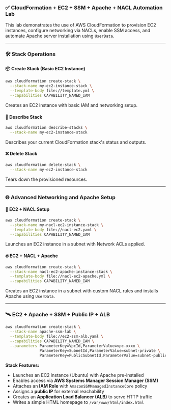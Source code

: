 

### ✅ **CloudFormation + EC2 + SSM + Apache + NACL Automation Lab**

This lab demonstrates the use of AWS CloudFormation to provision EC2 instances, configure networking via NACLs, enable SSM access, and automate Apache server installation using `UserData`.

---

### 🛠️ **Stack Operations**

#### 📦 Create Stack (Basic EC2 Instance)

```bash
aws cloudformation create-stack \
  --stack-name my-ec2-instance-stack \
  --template-body file://template.yml \
  --capabilities CAPABILITY_NAMED_IAM
```

Creates an EC2 instance with basic IAM and networking setup.

#### 📄 Describe Stack

```bash
aws cloudformation describe-stacks \
  --stack-name my-ec2-instance-stack
```

Describes your current CloudFormation stack's status and outputs.

#### ❌ Delete Stack

```bash
aws cloudformation delete-stack \
  --stack-name my-ec2-instance-stack
```

Tears down the provisioned resources.

---

### 🌐 **Advanced Networking and Apache Setup**

#### 🧱 EC2 + NACL Setup

```bash
aws cloudformation create-stack \
  --stack-name my-nacl-ec2-instance-stack \
  --template-body file://nacl-ec2.yaml \
  --capabilities CAPABILITY_NAMED_IAM
```

Launches an EC2 instance in a subnet with Network ACLs applied.

#### 🔥 EC2 + NACL + Apache

```bash
aws cloudformation create-stack \
  --stack-name nacl-ec2-apache-instance-stack \
  --template-body file://nacl-ec2-apache.yml \
  --capabilities CAPABILITY_NAMED_IAM
```

Creates an EC2 instance in a subnet with custom NACL rules and installs Apache using `UserData`.

---

### 🛰️ **EC2 + Apache + SSM + Public IP + ALB**

```bash
aws cloudformation create-stack \
  --stack-name apache-ssm-lab \
  --template-body file://ec2-ssm-alb.yaml \
  --capabilities CAPABILITY_NAMED_IAM \
  --parameters ParameterKey=VpcId,ParameterValue=vpc-xxxx \
               ParameterKey=SubnetId,ParameterValue=subnet-private \
               ParameterKey=PublicSubnetId,ParameterValue=subnet-public
```

**Stack Features:**

* Launches an EC2 instance (Ubuntu) with Apache pre-installed
* Enables access via **AWS Systems Manager Session Manager (SSM)**
* Attaches an **IAM Role** with `AmazonSSMManagedInstanceCore` policy
* Assigns a **public IP** for external reachability
* Creates an **Application Load Balancer (ALB)** to serve HTTP traffic
* Writes a simple HTML homepage to `/var/www/html/index.html`
